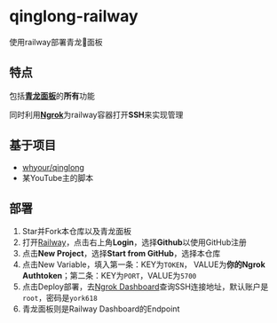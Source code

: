 # qinglong-railway
使用railway部署青龙🐉面板
## 特点
包括[**青龙面板**](https://github.com/whyour/qinglong)的**所有**功能

同时利用[**Ngrok**](https://ngrok.com)为railway容器打开**SSH**来实现管理
## 基于项目
- [whyour/qinglong](https://github.com/whyour/qinglong)
- 某YouTube主的脚本
## 部署
1. Star并Fork本仓库以及青龙面板
2. 打开[Railway](https://railway.app)，点击右上角**Login**，选择**Github**以使用GitHub注册
3. 点击**New Project**，选择**Start from GitHub**，选择本仓库
4. 点击New Variable，填入第一条：KEY为``TOKEN``， VALUE为**你的Ngrok Authtoken**；第二条：KEY为``PORT``，VALUE为``5700``
5. 点击Deploy部署，去[Ngrok Dashboard](https://dashboard.ngrok.com)查询SSH连接地址，默认账户是``root``，密码是``york618``
6. 青龙面板则是Railway Dashboard的Endpoint
